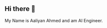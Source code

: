 ## Hi there 👋

My Name is Aaliyan Ahmed and am AI Engineer.

<!--
**aaliyanahmed1/aaliyanahmed1** is a ✨ _special_ ✨ repository because its `README.md` (this file) appears on your GitHub profile.

🔭 I’m currently working on Artificial Intelligence, Machine Learning, Deep Learning, NLP and Computer Vision.
- 👯 I’m looking to collaborate on AI/ML/DL/CV/NLP
- 💬 Ask me about AI/ML/DL/CV/NLP
- 📫 How to reach me:aliyannew16@gmail.com
